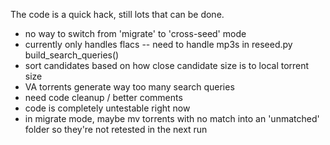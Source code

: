 The code is a quick hack, still lots that can be done.

 * no way to switch from 'migrate' to 'cross-seed' mode
 * currently only handles flacs -- need to handle mp3s in reseed.py build_search_queries()
 * sort candidates based on how close candidate size is to local torrent size
 * VA torrents generate way too many search queries
 * need code cleanup / better comments
 * code is completely untestable right now
 * in migrate mode, maybe mv torrents with no match into an 'unmatched' folder so they're not retested in the next run
